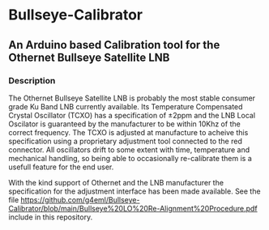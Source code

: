 # Bullseye-Calibrator
## An Arduino based Calibration tool for the Othernet Bullseye Satellite LNB
### Description
The Othernet Bullseye Satellite LNB is probably the most stable consumer grade Ku Band LNB currently available. Its Temperature Compensated Crystal Oscillator (TCXO) has a specification of ±2ppm and the LNB Local Oscilator is guaranteed by the manufacturer to be within 10Khz of the correct frequency. The TCXO is adjusted at manufacture to acheive this specification using a proprietary adjustment tool connected to the red connector. All oscillators drift to some extent with time, temperature and mechanical handling, so being able to occasionally re-calibrate them is a usefull feature for the end user.

With the kind support of Othernet and the LNB manufacturer the specification for the adjustment interface has been made available. See the file https://github.com/g4eml/Bullseye-Calibrator/blob/main/Bullseye%20LO%20Re-Alignment%20Procedure.pdf include in this repository. 
